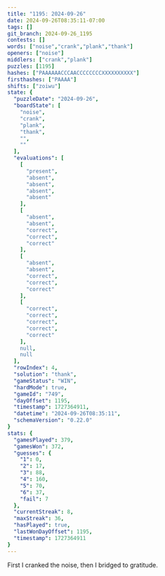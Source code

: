 ```yaml
---
title: "1195: 2024-09-26"
date: 2024-09-26T08:35:11-07:00
tags: []
git_branch: 2024-09-26_1195
contests: []
words: ["noise","crank","plank","thank"]
openers: ["noise"]
middlers: ["crank","plank"]
puzzles: [1195]
hashes: ["PAAAAAACCCAACCCCCCCCXXXXXXXXXX"]
firsthashes: ["PAAAA"]
shifts: ["zoiwu"]
state: {
  "puzzleDate": "2024-09-26",
  "boardState": [
    "noise",
    "crank",
    "plank",
    "thank",
    "",
    ""
  ],
  "evaluations": [
    [
      "present",
      "absent",
      "absent",
      "absent",
      "absent"
    ],
    [
      "absent",
      "absent",
      "correct",
      "correct",
      "correct"
    ],
    [
      "absent",
      "absent",
      "correct",
      "correct",
      "correct"
    ],
    [
      "correct",
      "correct",
      "correct",
      "correct",
      "correct"
    ],
    null,
    null
  ],
  "rowIndex": 4,
  "solution": "thank",
  "gameStatus": "WIN",
  "hardMode": true,
  "gameId": "749",
  "dayOffset": 1195,
  "timestamp": 1727364911,
  "datetime": "2024-09-26T08:35:11",
  "schemaVersion": "0.22.0"
}
stats: {
  "gamesPlayed": 379,
  "gamesWon": 372,
  "guesses": {
    "1": 0,
    "2": 17,
    "3": 88,
    "4": 160,
    "5": 70,
    "6": 37,
    "fail": 7
  },
  "currentStreak": 8,
  "maxStreak": 36,
  "hasPlayed": true,
  "lastWonDayOffset": 1195,
  "timestamp": 1727364911
}
---
```

<!-- more -->
First I cranked the noise, then I bridged to gratitude. 
